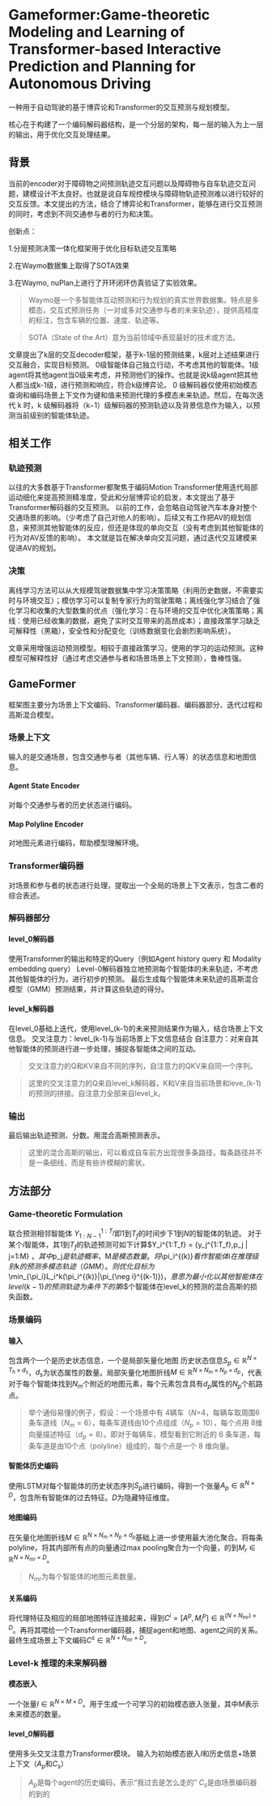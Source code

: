 # Gameformer:Game-theoretic Modeling and Learning of Transformer-based Interactive Prediction and Planning for Autonomous Driving

一种用于自动驾驶的基于博弈论和Transformer的交互预测与规划模型。

核心在于构建了一个编码解码器结构，是一个分层的架构，每一层的输入为上一层的输出，用于优化交互处理结果。

## 背景
当前的encoder对于障碍物之间预测轨迹交互问题以及障碍物与自车轨迹交互问题，建模设计不太良好。也就是说自车规控模块与障碍物轨迹预测难以进行较好的交互反馈。本文提出的方法，结合了博弈论和Transformer，能够在进行交互预测的同时，考虑到不同交通参与者的行为和决策。

创新点：

1.分层预测决策一体化框架用于优化目标轨迹交互策略

2.在Waymo数据集上取得了SOTA效果

3.在Waymo, nuPlan上进行了开环闭环仿真验证了实验效果。

> Waymo是一个多智能体互动预测和行为规划的真实世界数据集。特点是多模态，交互式预测任务（一对或多对交通参与者的未来轨迹），提供高精度的标注，包含车辆的位置、速度、轨迹等。

>SOTA（State of the Art）意为当前领域中表现最好的技术或方法。

文章提出了k层的交互decoder框架，基于k-1层的预测结果，k层对上述结果进行交互融合，实现目标预测。
0级智能体自己独立行动，不考虑其他的智能体。1级agent将其他agent当0级来考虑，并预测他们的操作。也就是说k级agent把其他人都当成k-1级，进行预测和响应，符合k级博弈论。
0 级解码器仅使用初始模态查询和编码场景上下文作为键和值来预测代理的多模态未来轨迹。然后，在每次迭代 k 时，k 级解码器将（k−1）级解码器的预测轨迹以及背景信息作为输入，以预测当前级别的智能体轨迹。

## 相关工作
### 轨迹预测
以往的大多数基于Transformer都聚焦于编码Motion Transformer使用迭代局部运动细化来提高预测精准度，受此和分层博弈论的启发，本文提出了基于Transformer解码器的交互预测。
以前的工作，会忽略自动驾驶汽车本身对整个交通场景的影响。（少考虑了自己对他人的影响）。后续又有工作把AV的规划信息，来预测其他智能体的反应，但还是体现的单向交互（没有考虑到其他智能体的行为对AV反馈的影响）。
本文就是旨在解决单向交互问题，通过迭代交互建模来促进AV的规划。
### 决策
离线学习方法可以从大规模驾驶数据集中学习决策策略（利用历史数据，不需要实时与环境交互）；模仿学习可以复制专家行为的驾驶策略；离线强化学习结合了强化学习和收集的大型数集的优点（强化学习：在与环境的交互中优化决策策略；离线：使用已经收集的数据，避免了实时交互带来的高昂成本）；直接政策学习缺乏可解释性（黑箱），安全性和分配变化（训练数据变化会剧烈影响系统）。

文章采用增强运动预测模型。相较于直接政策学习，使用的学习的运动预测。这种模型可解释性好（通过考虑交通参与者和场景场景上下文预测），鲁棒性强。

## GameFormer

框架图主要分为场景上下文编码、Transformer编码器、编码器部分、迭代过程和高斯混合模型。

### 场景上下文
输入的是交通场景，包含交通参与者（其他车辆、行人等）的状态信息和地图信息。
#### Agent State Encoder
对每个交通参与者的历史状态进行编码。
#### Map Polyline Encoder
对地图元素进行编码，帮助模型理解环境。

### Transformer编码器
对场景和参与者的状态进行处理，提取出一个全局的场景上下文表示，包含二者的综合表述。

### 解码器部分
#### level_0解码器
使用Transformer的输出和特定的Query（例如Agent history query 和 Modality embedding query）
Level-0解码器独立地预测每个智能体的未来轨迹，不考虑其他智能体的行为，进行初步的预测。
最后生成每个智能体未来轨迹的高斯混合模型（GMM）预测结果，并计算这些轨迹的得分。

#### level_k解码器
在level_0基础上迭代，使用level_(k-1)的未来预测结果作为输入，结合场景上下文信息。
交叉注意力：level_(k-1)与当前场景上下文信息结合
自注意力：对来自其他智能体的预测进行进一步处理，捕捉各智能体之间的互动。
>交叉注意力的Q和KV来自不同的序列，自注意力的QKV来自同一个序列。

>这里的交叉注意力的Q来自level_k解码器，K和V来自当前场景和leve_(k-1)的预测的拼接。自注意力全部来自level_k。

### 输出
最后输出轨迹预测、分数。用混合高斯预测表示。
>这里的混合高斯的输出，可以看成自车前方出现很多条路径，每条路径并不是一条细线，而是有些许模糊的雾状。

## 方法部分
### Game-theoretic Formulation
联合预测相邻智能体 $Y_{1:N-1}^{1:T_f}$即$1$到$T_f$的时间步下$1$到$N$的智能体的轨迹。
对于某个$i$智能体，其$1$到$T_f$的轨迹预测可如下计算$Y_i^{1:T_f} = \{y_j^{1:T_f},p_j | j=1:M\} $，其中$p_j$是轨迹概率，$M$是模态数量。
将$\pi_i^{(k)}$看作智能体$i$在推理级别$k$的预测多模态轨迹（GMM）。则优化目标为$\min_{\pi_i}L_i^k(\pi_i^{(k)}|\pi_{\neg i}^{(k-1)})$，意思为最小化以其他智能体在level(k-1)的预测轨迹为条件下的第$i$个智能体在level_k的预测的混合高斯的损失函数。
### 场景编码
#### 输入
包含两个一个是历史状态信息，一个是局部矢量化地图
历史状态信息$S_p \in \mathbb{R}^{N \times T_h \times d_s}$，$d_s$为状态属性的数量。局部矢量化地图折线$M \in \mathbb{R}^{N \times N_m \times N_p \times d_p}$，代表对于每个智能体找到$N_m$个附近的地图元素，每个元素包含具有$d_p$属性的$N_p$个航路点。
>举个通俗易懂的例子，假设：一个场景中有 4辆车（$N$=4，每辆车取周围6条车道线（$N_m=6$），每条车道线由10个点组成（$N_p=10$），每个点用 8维向量描述特征（$d_p=8$）。即对于每辆车，模型看到它附近的 6 条车道，每条车道是由10个点（polyline）组成的，每个点是一个 8 维向量。 

#### 智能体历史编码
使用LSTM对每个智能体的历史状态序列$S_p$进行编码，得到一个张量$A_p \in \mathbb{R}^{N \times D}$，包含所有智能体的过去特征。$D$为隐藏特征维度。

#### 地图编码
在矢量化地图折线$M \in \mathbb{R}^{N \times N_m \times N_p \times d_p}$基础上进一步使用最大池化聚合。将每条polyline，将其内部所有点的向量通过max pooling聚合为一个向量，的到$M_r \in \mathbb{R}^{N \times N_{mr} \times D}$。
>$N_{mr}$为每个智能体的地图元素数量。

#### 关系编码
将代理特征及相应的局部地图特征连接起来，得到$C^i = [A^p,M_i^p] \in \mathbb{R}^{(N+N_{mr})\times D}$。再将其喂给一个Transformer编码器，捕捉agent和地图、agent之间的关系。最终生成场景上下文编码$C^s \in \mathbb{R}^{N+N_{mr}\times D}$。

### Level-k 推理的未来解码器
#### 模态嵌入
一个张量$I \in \mathbb{R}^{N \times M \times D}$。用于生成一个可学习的初始模态嵌入张量，其中$M$表示未来模态的数量。

#### level_0解码器
使用多头交叉注意力Transformer模块。
输入为初始模态嵌入$I$和历史信息+场景上下文（$A_p$和$C_s$）
>$A_p$是每个agent的历史编码，表示“我过去是怎么走的”
$C_s$是由场景编码器的到的
